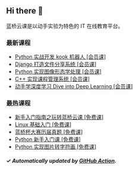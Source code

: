 ## Hi there 👋

蓝桥云课是以动手实验为特色的 IT 在线教育平台。

### 最新课程

<!-- LATEST:START -->
- [Python 实战开发 kook 机器人 [会员课]](https://www.lanqiao.cn/courses/18797/)
- [Django 打造文件分享系统 [会员课]](https://www.lanqiao.cn/courses/993/)
- [Python 实现图像形态学处理 [会员课]](https://www.lanqiao.cn/courses/1131/)
- [C++ 实现课程管理系统 [会员课]](https://www.lanqiao.cn/courses/1052/)
- [动手学深度学习 Dive into Deep Learning [会员课]](https://www.lanqiao.cn/courses/2777/)
<!-- LATEST:END -->

### 最热课程

<!-- HOTEST:START -->
- [新手入门指南之玩转蓝桥云课 [免费课]](https://www.lanqiao.cn/courses/63/)
- [Linux 基础入门 [免费课]](https://www.lanqiao.cn/courses/1/)
- [蓝桥杯大赛历届真题 [免费课]](https://www.lanqiao.cn/courses/2786/)
- [Python 新手入门课 [免费课]](https://www.lanqiao.cn/courses/1330/)
- [Python 实现图片转字符画 [免费课]](https://www.lanqiao.cn/courses/370/)
<!-- HOTEST:END -->

##### ✓ Automatically updated by [GitHub Action](https://github.com/lanqiao-courses/.github/actions/workflows/update.yml).
